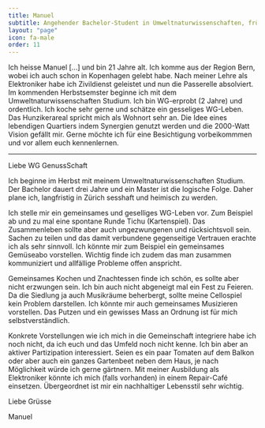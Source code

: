 ```yaml
---
title: Manuel
subtitle: Angehender Bachelor-Student in Umweltnaturwissenschaften, früher Elektroniker
layout: "page"
icon: fa-male
order: 11
---
```


Ich heisse Manuel [...] und bin 21 Jahre alt. Ich komme aus der Region Bern, wobei ich auch schon in Kopenhagen gelebt habe. Nach meiner Lehre als Elektroniker habe ich Zivildienst geleistet und nun die Passerelle absolviert. Im kommenden Herbstsemster beginne ich mit dem Umweltnaturwissenschaften Studium.
Ich bin WG-erprobt (2 Jahre) und ordentlich. Ich koche sehr gerne und schätze ein gesseliges WG-Leben.
Das Hunzikerareal spricht mich als Wohnort sehr an. Die Idee eines lebendigen Quartiers indem Synergien genutzt werden und die 2000-Watt Vision gefällt mir.
Gerne möchte ich für eine Besichtigung vorbeikommmen und vor allem euch kennenlernen.

---

Liebe WG GenussSchaft

Ich beginne im Herbst mit meinem Umweltnaturwissenschaften Studium. Der Bachelor dauert drei Jahre und ein Master ist die logische Folge. Daher plane ich, langfristig in Zürich sesshaft und heimisch zu werden.

Ich stelle mir ein gemeinsames und geselliges WG-Leben vor. Zum Beispiel ab und zu mal eine spontane Runde Tichu (Kartenspiel). Das Zusammenleben sollte aber auch ungezwungenen und rücksichtsvoll sein. Sachen zu teilen und das damit verbundene gegenseitige Vertrauen erachte ich als sehr sinnvoll. Ich könnte mir zum Beispiel ein gemeinsames Gemüseabo vorstellen. Wichtig finde ich zudem das man zusammen kommuniziert und allfällige Probleme offen anspricht.

Gemeinsames Kochen und Znachtessen finde ich schön, es sollte aber nicht erzwungen sein. Ich bin auch nicht abgeneigt mal ein Fest zu Feieren. Da die Siedlung ja auch Musikräume beherbergt, sollte meine Cellospiel kein Problem darstellen. Ich könnte mir auch gemeinsames Musizieren vorstellen. Das Putzen und ein gewisses Mass an Ordnung ist für mich selbstverständlich.

Konkrete Vorstellungen wie ich mich in die Gemeinschaft integriere habe ich noch nicht, da ich euch und das Umfeld noch nicht kenne. Ich bin aber an aktiver Partizipation interessiert. Seien es ein paar Tomaten auf dem Balkon oder aber auch ein ganzes Gartenbeet neben dem Haus, je nach Möglichkeit würde ich gerne gärtnern. Mit meiner Ausbildung als Elektroniker könnte ich mich (falls vorhanden) in einem Repair-Café einsetzen.
Übergeordnet ist mir ein nachhaltiger Lebensstil sehr wichtig.

Liebe Grüsse

Manuel
